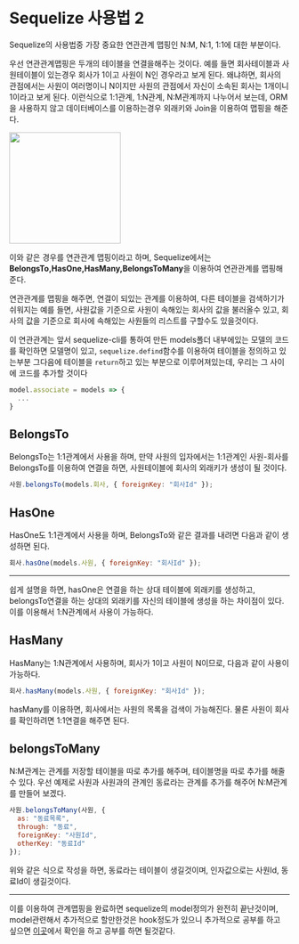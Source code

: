 # Sequelize 사용법 2

Sequelize의 사용법중 가장 중요한 연관관계 맵핑인 N:M, N:1, 1:1에 대한 부분이다.

우선 연관관계맵핑은 두개의 테이블을 연결을해주는 것이다. 예를 들면 회사테이블과 사원테이블이 있는경우 회사가 1이고 사원이 N인 경우라고 보게 된다. 왜냐하면, 회사의 관점에서는 사원이 여러명이니 N이지만 사원의 관점에서 자신이 소속된 회사는 1개이니 1이라고 보게 된다. 이런식으로 1:1관계, 1:N관계, N:M관계까지 나누어서 보는데, ORM을 사용하지 않고 데이터베이스를 이용하는경우 외래키와 Join을 이용하여 맵핑을 해준다.

<img src="https://user-images.githubusercontent.com/15180507/62872876-51957880-bd59-11e9-935e-0127c1225a26.png" width="200" height="200">

이와 같은 경우를 연관관계 맵핑이라고 하며, Sequelize에서는 **BelongsTo,HasOne,HasMany,BelongsToMany**을 이용하여 연관관계를 맵핑해준다.

연관관계를 맵핑을 해주면, 연결이 되있는 관계를 이용하여, 다른 테이블을 검색하기가 쉬워지는 예를 들면, 사원값을 기준으로 사원이 속해있는 회사의 값을 불러올수 있고, 회사의 값을 기준으로 회사에 속해있는 사원들의 리스트를 구할수도 있을것이다.

이 연관관계는 앞서 sequelize-cli를 통하여 만든 models폴더 내부에있는 모델의 코드를 확인하면 모델명이 있고, `sequelize.defind`함수를 이용하여 테이블을 정의하고 있는부분 그다음에 테이블을 `return`하고 있는 부분으로 이루어져있는데, 우리는 그 사이에 코드를 추가할 것이다

```js
model.associate = models => {
  ...
}
```

## BelongsTo

BelongsTo는 1:1관계에서 사용을 하며, 만약 사원의 입자에서는 1:1관계인 사원-회사를 BelongsTo를 이용하여 연결을 하면, 사원테이블에 회사의 외래키가 생성이 될 것이다.

```js
사원.belongsTo(models.회사, { foreignKey: "회사Id" });
```

## HasOne

HasOne도 1:1관계에서 사용을 하며, BelongsTo와 같은 결과를 내려면 다음과 같이 생성하면 된다.

```js
회사.hasOne(models.사원, { foreignKey: "회사Id" });
```

---

쉽게 설명을 하면, hasOne은 연결을 하는 상대 테이블에 외래키를 생성하고, belongsTo연결을 하는 상대의 외래키를 자신의 테이블에 생성을 하는 차이점이 있다. 이를 이용해서 1:N관계에서 사용이 가능하다.

## HasMany

HasMany는 1:N관계에서 사용하며, 회사가 1이고 사원이 N이므로, 다음과 같이 사용이 가능하다.

```js
회사.hasMany(models.사원, { foreignKey: "회사Id" });
```

hasMany를 이용하면, 회사에서는 사원의 목록을 검색이 가능해진다. 물론 사원이 회사를 확인하려면 1:1연결을 해주면 된다.

## belongsToMany

N:M관계는 관계를 저장할 테이블을 따로 추가를 해주며, 테이블명을 따로 추가를 해줄수 있다. 우선 예제로 사원과 사원과의 관계인 동료라는 관계를 추가를 해주어 N:M관계를 만들어 보겠다.

```js
사원.belongsToMany(사원, {
  as: "동료목록",
  through: "동료",
  foreignKey: "사원Id",
  otherKey: "동료Id"
});
```

위와 같은 식으로 작성을 하면, 동료라는 테이블이 생길것이며, 인자값으로는 사원Id, 동료Id이 생길것이다.

---

이를 이용하여 관계맵핑을 완료하면 sequelize의 model정의가 완전히 끝난것이며, model관련해서 추가적으로 할만한것은 hook정도가 있으니 추가적으로 공부를 하고 싶으면 [이곳](https://sequelize.org/master/manual/hooks.html)에서 확인을 하고 공부를 하면 될것같다.
